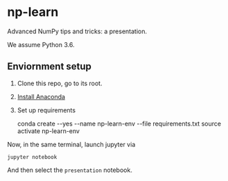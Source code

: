 # np-learn

Advanced NumPy tips and tricks: a presentation.

We assume Python 3.6.

## Enviornment setup

1. Clone this repo, go to its root.
2. [Install Anaconda](https://www.continuum.io/downloads)
3. Set up requirements

    conda create --yes --name np-learn-env --file requirements.txt
    source activate np-learn-env

Now, in the same terminal, launch jupyter via

    jupyter notebook
    
And then select the `presentation` notebook.

